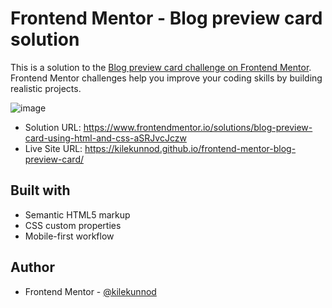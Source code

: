 # Frontend Mentor - Blog preview card solution

This is a solution to the [Blog preview card challenge on Frontend Mentor](https://www.frontendmentor.io/challenges/blog-preview-card-ckPaj01IcS). Frontend Mentor challenges help you improve your coding skills by building realistic projects. 

![image](https://github.com/user-attachments/assets/aa8fb3b7-b51c-45f1-8271-a2754efca1fc)


- Solution URL: https://www.frontendmentor.io/solutions/blog-preview-card-using-html-and-css-aSRJvcJczw
- Live Site URL: https://kilekunnod.github.io/frontend-mentor-blog-preview-card/

## Built with

- Semantic HTML5 markup
- CSS custom properties
- Mobile-first workflow

## Author

- Frontend Mentor - [@kilekunnod](https://www.frontendmentor.io/profile/yourusername)
